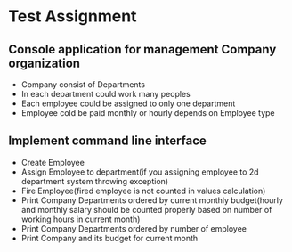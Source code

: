 # Test Assignment

## Console application for management Company organization
 - Company consist of Departments
 - In each department could work many peoples
 - Each employee could be assigned to only one department
 - Employee cold be paid monthly or hourly depends on Employee type
 
 ## Implement command line interface 
  - Create Employee
  - Assign Employee to department(if you assigning employee to 2d department system throwing exception)
  - Fire Employee(fired employee is not counted in values calculation)
  - Print Company Departments ordered by current monthly budget(hourly and monthly salary should be counted properly based on number of working hours in current month)
  - Print Company Departments ordered by number of employee
  - Print Company and its budget for current month
 

